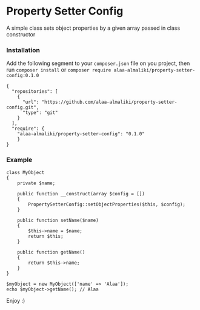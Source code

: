 # Property Setter Config
A simple class sets object properties by a given array passed in class constructor
### Installation
Add the following segment to your `composer.json` file on you project, then run `composer install` or `composer require alaa-almaliki/property-setter-config:0.1.0`
```
{
  "repositories": [
    {
      "url": "https://github.com/alaa-almaliki/property-setter-config.git",
      "type": "git"
    }
  ],
  "require": {
    "alaa-almaliki/property-setter-config": "0.1.0"
    }
}
```
### Example
```
class MyObject
{
    private $name;
    
    public function __construct(array $config = [])
    {
        PropertySetterConfig::setObjectProperties($this, $config);
    }

    public function setName($name)
    {
        $this->name = $name;
        return $this;
    }
    
    public function getName()
    {
        return $this->name;
    }
}

$myObject = new MyObject(['name' => 'Alaa']);
echo $myObject->getName(); // Alaa

```

Enjoy :)